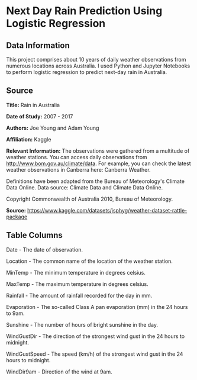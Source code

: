 # Next Day Rain Prediction Using Logistic Regression
## Data Information
This project comprises about 10 years of daily weather observations from numerous locations across Australia.
I used Python and Jupyter Notebooks to perform logistic regression to predict next-day rain in Australia.

## Source
**Title:** Rain in Australia

**Date of Study:** 2007 - 2017

**Authors:** Joe Young and Adam Young

**Affiliation:** Kaggle

**Relevant Information:**
The observations were gathered from a multitude of weather stations. You can access daily observations from http://www.bom.gov.au/climate/data.
For example, you can check the latest weather observations in Canberra here: Canberra Weather.

Definitions have been adapted from the Bureau of Meteorology's Climate Data Online.
Data source: Climate Data and Climate Data Online.

Copyright Commonwealth of Australia 2010, Bureau of Meteorology.

**Source:** https://www.kaggle.com/datasets/jsphyg/weather-dataset-rattle-package

## Table Columns
Date - The date of observation.

Location - The common name of the location of the weather station.

MinTemp - The minimum temperature in degrees celsius.

MaxTemp - The maximum temperature in degrees celsius.

Rainfall - The amount of rainfall recorded for the day in mm.

Evaporation - The so-called Class A pan evaporation (mm) in the 24 hours to 9am.

Sunshine - The number of hours of bright sunshine in the day.

WindGustDir - The direction of the strongest wind gust in the 24 hours to midnight.

WindGustSpeed - The speed (km/h) of the strongest wind gust in the 24 hours to midnight.

WindDir9am - Direction of the wind at 9am.
